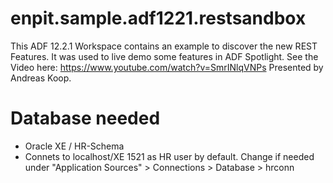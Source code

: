 # enpit.sample.adf1221.restsandbox

This ADF 12.2.1 Workspace contains an example to discover the new REST Features.
It was used to live demo some features in ADF Spotlight. See the Video here: https://www.youtube.com/watch?v=SmrINlqVNPs
Presented by Andreas Koop.

# Database needed
- Oracle XE / HR-Schema
- Connets to localhost/XE 1521 as HR user by default. Change if needed under "Application Sources" > Connections > Database > hrconn

